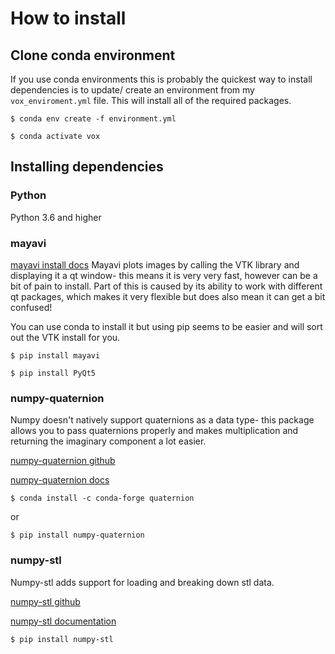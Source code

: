 # How to install

## Clone conda environment

If you use conda environments this is probably the quickest way to install dependencies is to update/ create an environment from my `vox_enviroment.yml` file. This will install all of the required packages.

    $ conda env create -f environment.yml

    $ conda activate vox

## Installing dependencies

### Python
Python 3.6 and higher

### mayavi

[mayavi install docs](https://docs.enthought.com/mayavi/mayavi/installation.html)
Mayavi plots images by calling the VTK library and displaying it a qt window- this means it is very very fast, however can be a bit of pain to install. Part of this is caused by its ability to work with different qt packages, which makes it very flexible but does also mean it can get a bit confused!

You can use conda to install it but using pip seems to be easier and will sort out the VTK install for you.

    $ pip install mayavi

    $ pip install PyQt5

### numpy-quaternion 

Numpy doesn't natively support quaternions as a data type- this package allows you to pass quaternions properly and makes multiplication and returning the imaginary component a lot easier.

[numpy-quaternion github](https://github.com/moble/quaternion)

[numpy-quaternion docs](https://quaternion.readthedocs.io/en/latest/)

    $ conda install -c conda-forge quaternion

or

    $ pip install numpy-quaternion

### numpy-stl
Numpy-stl adds support for loading and breaking down stl data.

[numpy-stl github](https://github.com/WoLpH/numpy-stl)

[numpy-stl documentation](https://numpy-stl.readthedocs.io/en/latest/)

    $ pip install numpy-stl
